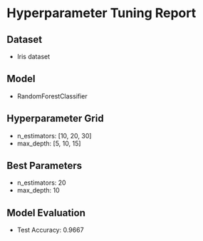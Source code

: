 # Hyperparameter Tuning Report

## Dataset
- Iris dataset

## Model
- RandomForestClassifier

## Hyperparameter Grid
- n_estimators: [10, 20, 30]
- max_depth: [5, 10, 15]

## Best Parameters
- n_estimators: 20
- max_depth: 10

## Model Evaluation
- Test Accuracy: 0.9667
